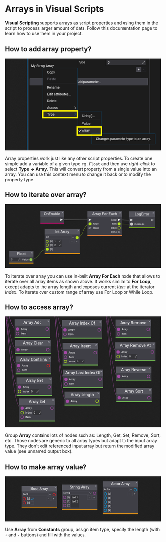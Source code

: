 # Arrays in Visual Scripts

**Visual Scripting** supports arrays as script properties and using them in the script to process larger amount of data. Follow this documentation page to learn how to use them in your project.

## How to add array property?

![Array Property Change Visual Script](media/array-type-property.png)

Array properties work just like any other script properties. To create one simple add a variable of a given type eg. `Float` and then use *right-click* to select **Type -> Array**. This will convert property from a single value into an array. You can use this context menu to change it back or to modify the property type.

## How to iterate over array?

![Array For Each Iteration Visual Script](media/array-for-each.png)

To iterate over array you can use in-built **Array For Each** node that allows to iterate over all array items as shown above. It works similar to **For Loop**, except adapts to the array length and exposes current *Item* at the iterator *Index*. To iterate over custom range of array use For Loop or While Loop.

## How to access array?

![Array API Access nodes in Visual Script](media/array-api-nodes.png)

Group **Array** contains lots of nodes such as: Length, Get, Set, Remove, Sort, etc. Those nodes are generic to all array types but adapt to the input array type. They don't edit referenced input array but return the modified array value (see unnamed output box).

## How to make array value?

![Array Constant in Visual Script](media/new-array-node.png)

Use **Array** from **Constants** group, assign item type, specify the length (with `+` and `-` buttons) and fill with the values.
